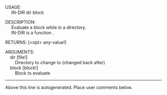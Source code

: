 USAGE:  
&nbsp;&nbsp;&nbsp;&nbsp;&nbsp;IN-DIR&nbsp;dir&nbsp;block&nbsp;  
  
DESCRIPTION:  
&nbsp;&nbsp;&nbsp;&nbsp;&nbsp;Evaluate&nbsp;a&nbsp;block&nbsp;while&nbsp;in&nbsp;a&nbsp;directory.  
&nbsp;&nbsp;&nbsp;&nbsp;&nbsp;IN-DIR&nbsp;is&nbsp;a&nbsp;function&nbsp;.  
  
RETURNS:&nbsp;[&lt;opt&gt;&nbsp;any-value!]  
  
ARGUMENTS:  
&nbsp;&nbsp;&nbsp;&nbsp;dir&nbsp;[file!]  
&nbsp;&nbsp;&nbsp;&nbsp;&nbsp;&nbsp;&nbsp;&nbsp;Directory&nbsp;to&nbsp;change&nbsp;to&nbsp;(changed&nbsp;back&nbsp;after)  
&nbsp;&nbsp;&nbsp;&nbsp;block&nbsp;[block!]  
&nbsp;&nbsp;&nbsp;&nbsp;&nbsp;&nbsp;&nbsp;&nbsp;Block&nbsp;to&nbsp;evaluate  
___
Above this line is autogenerated. Place user comments below.